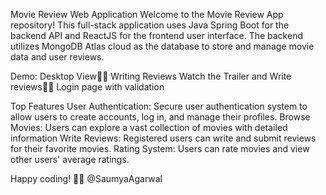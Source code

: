 Movie Review Web Application
Welcome to the Movie Review App repository! This full-stack application uses Java Spring Boot for the backend API and ReactJS for the frontend user interface. The backend utilizes MongoDB Atlas cloud as the database to store and manage movie data and user reviews.

Demo:
Desktop View🧑‍💻
Writing Reviews
Watch the Trailer and Write reviews🍿🍿
Login page with validation

Top Features
User Authentication: Secure user authentication system to allow users to create accounts, log in, and manage their profiles.
Browse Movies: Users can explore a vast collection of movies with detailed information
Write Reviews: Registered users can write and submit reviews for their favorite movies.
Rating System: Users can rate movies and view other users' average ratings.


Happy coding! 🎉🎉 @SaumyaAgarwal
